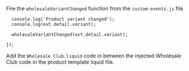 Fire the `wholesaleVariantChanged` function from the `custom-events.js` file
```document.addEventListener('product:variant-change', function (evt) {
  console.log('Product variant changed');
  console.log(evt.detail.variant);
  
  wholesaleVariantChanged(evt.detail.variant);
  
});
```

Add the `Wholesale Club.liquid` code in between the injected Wholesale Club code in the product template liquid file.
